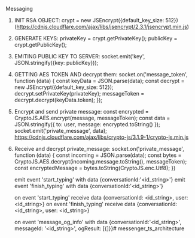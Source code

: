 Messaging

1. INIT RSA OBJECT:
    crypt = new JSEncrypt({default_key_size: 512}) (https://cdnjs.cloudflare.com/ajax/libs/jsencrypt/2.3.1/jsencrypt.min.js)
2. GENERATE KEYS:
    privateKey = crypt.getPrivateKey();
    publicKey = crypt.getPublicKey();
3. EMITING PUBLIC KEY TO SERVER:
    socket.emit('key', JSON.stringify({key: publicKey}));

4. GETTING AES TOKEN AND decrypt them:
            socket.on('message_token', function (data) {
                const keyData = JSON.parse(data);
                const decrypt = new JSEncrypt({default_key_size: 512});
                decrypt.setPrivateKey(privateKey);
                messageToken = decrypt.decrypt(keyData.token);
            });

5. Encrypt and send private message:
            const encrypted = CryptoJS.AES.encrypt(message, messageToken);
            const data = JSON.stringify({
                to: user,
                message: encrypted.toString()
            });
            socket.emit('private_message', data);
https://cdnjs.cloudflare.com/ajax/libs/crypto-js/3.1.9-1/crypto-js.min.js

6. Receive and decrypt private_message:
                socket.on('private_message', function (data) {
                    const incoming = JSON.parse(data);
                    const bytes = CryptoJS.AES.decrypt(incoming.message.toString(), messageToken);
                    const encryptedMessage = bytes.toString(CryptoJS.enc.Utf8);
                })
                
                
    emit event 'start_typing' with data {conversationId:'<id_string>'}
    emit event 'finish_typing' with data  {conversationId:'<id_string>'}
    
    on event 'start_typing' receive data {conversationId: <id_string>, user: <id_string>}
    on event 'finish_typing' receive data {conversationId: <id_string>, user: <id_string>}
    
    on event 'message_og_info' with data {conversationId:'<id_string>', messageId: '<id_string>', ogResult: [{<object with og result>]}}# messenger_ts_architecture
